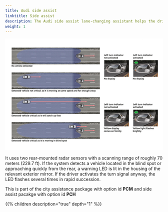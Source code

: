 ```yaml
---
title: Audi side assist
linktitle: Side assist
description: The Audi side assist lane-changing assistant helps the driver to change lanes at driving speeds of 15 km/h (9.3 mph) and faster.
weight: 1
---
```


![Audi side assist](audisideassist.jpg "Audi side assist")

 It uses two rear-mounted radar sensors with a scanning range of roughly 70 meters (229.7 ft). If the system detects a vehicle located in the blind spot or approaching quickly from the rear, a warning LED is lit in the housing of the relevant exterior mirror. If the driver activates the turn signal anyway, the LED flashes several times in rapid succession.

This is part of the city assistance package with option id **PCM** and side assist pacakge with option id **PCH**

{{% children description="true" depth="1" %}}
